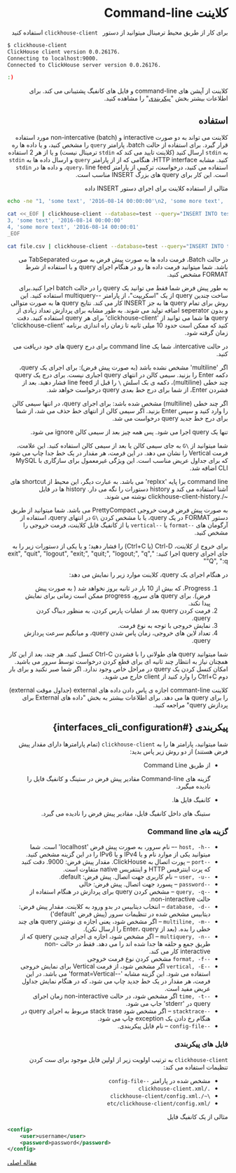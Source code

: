 <div dir="rtl" markdown="1">

# کلاینت Command-line

برای کار از طریق محیط ترمینال میتوانید از دستور ` clickhouse-client` استفاده کنید

</div>

```bash
$ clickhouse-client
ClickHouse client version 0.0.26176.
Connecting to localhost:9000.
Connected to ClickHouse server version 0.0.26176.

:)
```

<div dir="rtl" markdown="1">

کلاینت از آپشن های command-line و فایل های کانفیگ پشتیبانی می کند. برای اطلاعات بیشتر بخش "[پیکربندی](#interfaces_cli_configuration)" را مشاهده کنید.

## استفاده

کلاینت می تواند به دو صورت interactive و non-intercative (batch) مورد استفاده قرار گیرد. برای استفاده از حالت batch، پارامتر `query` را مشخص کنید، و یا داده ها ره به `stdin` ارسال کنید (کلاینت تایید می کند که `stdin` ترمینال نیست) و یا از هر 2 استفاده کنید. مشابه HTTP interface، هنگامی که از از پارامتر `query` و ارسال داده ها به `stdin` استفاده می کنید، درخواست، ترکیبی از پارامتر `query`، line feed، و داده ها در `stdin` است. این کار برای query های بزرگ INSERT مناسب است.

مثالی از استفاده کلاینت برای اجرای دستور INSERT داده

</div>

```bash
echo -ne "1, 'some text', '2016-08-14 00:00:00'\n2, 'some more text', '2016-08-14 00:00:01'" | clickhouse-client --database=test --query="INSERT INTO test FORMAT CSV";

cat <<_EOF | clickhouse-client --database=test --query="INSERT INTO test FORMAT CSV";
3, 'some text', '2016-08-14 00:00:00'
4, 'some more text', '2016-08-14 00:00:01'
_EOF

cat file.csv | clickhouse-client --database=test --query="INSERT INTO test FORMAT CSV";
```
<div dir="rtl" markdown="1">

در حالت Batch، فرمت داده ها به صورت پیش فرض به صورت TabSeparated می باشد. شما میتوانید فرمت داده ها رو در هنگام اجرای query و با استفاده از شرط FORMAT مشخص کنید.

به طور پیش فرض شما فقط می توانید یک query را در خالت batch اجرا کنید.برای ساخت چندین query از یک "اسکریپت"، از پارامتر --multiquery استفاده کنید. این روش برای تمام query ها به جز INSERT کار می کند. نتایج query ها به صورت متوالی و بدون seperator اضافه تولید می شوند. به طور مشابه برای پردازش تعداد زیادی از query ها شما می توانید از 'clickhouse-client' برای هر query استفاده کنید. دقت کنید که ممکن است حدود 10 میلی ثانیه تا زمان راه اندازی برنامه 'clickhouse-client' زمان گرفته شود.

در حالت intercative، شما یک command line برای درج query های خود دریافت می کنید.

اگر 'multiline' مشخص نشده باشد (به صورت پیش فرض): برای اجرای یک query، دکمه Enter را بزنید. سیمی کالن در انتهای query اجباری نیست. برای درج یک query چند خطی (multiline)، دکمه ی بک اسلش `\` را قبل از line feed فشار دهید. بعد از فشردن Enter، از شما برای درج خط بعدی query درخواست خواهد شد.

اگر چند خطی (multiline) مشخص شده باشد: برای اجرای query، در انتها سیمی کالن را وارد کنید و سپس Enter بزنید. اگر سیمی کالن از انتهای خط حذف می شد، از شما برای درج خط جدید query درخواست می شد.

تنها یک query اجرا می شود. پس همه چیز بعد از سیمی کالن ignore می شود.

شما میتوانید از `\G` به جای سیمی کالن یا بعد از سیمی کالن استفاده کنید. این علامت، فرمت Vertical را نشان می دهد. در این فرمت، هر مقدار در یک خط جدا چاپ می شود که برای جداول عریض مناسب است. این ویژگی غیرمعمول برای سازگاری با MySQL CLI اضافه شد.

command line برا پایه 'replxx' می باشد. به عبارت دیگر، این محیط از shortcut های آشنا استفاده می کند و history دستورات را نگه می دار. history ها در فایل ~/.clickhouse-client-history نوشته می شوند.

به صورت پیش فرض فرمت خروجی PrettyCompact می باشد. شما میتوانید از طریق دستور FORMAT در یک query، یا با مشخص کردن `\G` در انتهای query، استفاده از آرگومان های `--format` یا `--vertical` یا از کانفیگ فایل کلاینت، فرمت خروجی را مشخص کنید.

برای خروج از کلاینت، Ctrl-D (یا Ctrl+C) را فشار دهید؛ و یا یکی از دستورات زیر را به جای اجرای query اجرا کنید: "exit", "quit", "logout", "exit;", "quit;", "logout;", "q", "Q", ":q"

در هنگام اجرای یک query، کلاینت موارد زیر را نمایش می دهد:

1. Progress، که بیش از 10 بار در ثانیه بروز نخواهد شد ( به صورت پیش فرض). برای query های سریع، progress ممکن است زمانی برای نمایش پیدا نکند.
2. فرمت کردن query بعد از عملیات پارس کردن، به منظور دیباگ کردن query.
3. نمایش خروجی با توجه به نوع فرمت.
4. تعداد لاین های خروجی، زمان پاس شدن query، و میانگیم سرعت پردازش query.

شما میتوانید query های طولانی را با فشردن Ctrl-C کنسل کنید. هر چند، بعد از این کار همچنان نیاز به انتظار چند ثانیه ای برای قطع کردن درخواست توسط سرور می باشید. امکان کنسل کردن یک query در مراحل خاص وجود ندارد. اگر شما صبر نکنید و برای بار دوم Ctrl+C را وارد کنید از client خارج می شوید.

کلاینت commant-line اجازه ی پاس دادن داده های external (جداول موقت external) را برای query ها می دهد. برای اطلاعات بیشتر به بخش "داده های External برای پردازش query" مراجعه کنید.

## پیکربندی {#interfaces_cli_configuration}

شما میتوانید، پارامتر ها را به `clickhouse-client` (تمام پارامترها دارای مقدار پیش فرض هستند) از دو روش زیر پاس بدید:

- از طریق Command Line

   گزینه های Command-line مقادیر پیش فرض در ستینگ و کانفیگ فایل را نادیده میگیرد.

- کانفیگ فایل ها.

   ستینگ های داخل کانفیگ فایل، مقادیر پیش فرض را نادیده می گیرد.

### گزینه های Command line

- `--host, -h` -– نام سرور، به صورت پیش فرض 'localhost' است. شما میتوانید یکی از موارد نام و یا IPv4 و یا IPv6 را در این گزینه مشخص کنید.
- `--port` – پورت اتصال به ClickHouse. مقدار پیش فرض: 9000. دقت کنید که پرت اینترفیس HTTP و اینتفریس native متفاوت است.
- `--user, -u` – نام کاربری جهت اتصال. پیش فرض: default.
- `--password` – پسورد جهت اتصال. پیش فرض: خالی
- `--query, -q` – مشخص کردن query برای پردازش در هنگام استفاده از حالت non-interactive.
- `--database, -d` – انتخاب دیتابیس در بدو ورود به کلاینت. مقدار پیش فرض: دیتابیس مشخص شده در تنظیمات سرور (پیش فرض 'default')
- `--multiline, -m` – اگر مشخص شود، یعنی اجازه ی نوشتن query های چند خطی را بده. (بعد از Enter، query را ارسال نکن).
- `--multiquery, -n` – اگر مشخص شود، اجازه ی اجرای چندین query که از طریق جمع و حلقه ها جدا شده اند را می دهد. فقط در حالت non-interactive کار می کند.
- `--format, -f` مشخص کردن نوع فرمت خروجی
- `--vertical, -E` اگر مشخص شود، از فرمت Vertical برای نمایش خروجی استفاده می شود. این گزینه مشابه '--format=Vertical' می باشد. در این فرمت، هر مقدار در یک خط جدید چاپ می شود، که در هنگام نمایش جداول عریض مفید است.
- `--time, -t` اگر مشخص شود، در حالت non-interactive زمان اجرای query در 'stderr' جاپ می شود.
- `--stacktrace` – اگر مشخص شود stack trase مربوط به اجرای query در هنگام رخ دادن یک exception چاپ می شود.
- `--config-file` – نام فایل پیکربندی.

### فایل های پیکربندی

`clickhouse-client` به ترتیب اولویت زیر از اولین فایل موجود برای ست کردن تنظیمات استفاده می کند:

- مشخص شده در پارامتر `--config-file`
- `./clickhouse-client.xml`
- `\~/.clickhouse-client/config.xml`
- `/etc/clickhouse-client/config.xml`

مثالی از یک کانفیگ فایل

</div>

```xml
<config>
    <user>username</user>
    <password>password</password>
</config>
```


[مقاله اصلی](https://clickhouse.tech/docs/fa/interfaces/cli/) <!--hide-->
